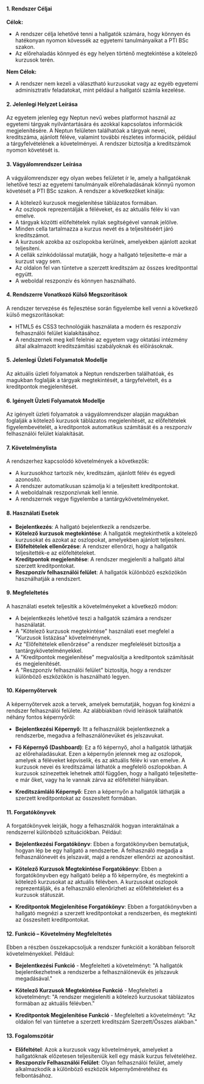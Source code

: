 #### 1. Rendszer Céljai
**Célok:**
-   A rendszer célja lehetővé tenni a hallgatók számára, hogy könnyen és hatékonyan nyomon kövessék az egyetemi tanulmányaikat a PTI BSc szakon.
-   Az előrehaladás könnyed és egy helyen történő megtekintése a kötelező kurzusok terén.

**Nem Célok:**
-   A rendszer nem kezeli a választható kurzusokat vagy az egyéb egyetemi adminisztratív feladatokat, mint például a hallgatói számla kezelése.

#### 2. Jelenlegi Helyzet Leírása

Az egyetem jelenleg egy Neptun nevű webes platformot használ az egyetemi tárgyak nyilvántartására és azokkal kapcsolatos információk megjelenítésére. A Neptun felületen találhatóak a tárgyak nevei, kreditszáma, ajánlott féléve, valamint további részletes információk, például a tárgyfelvételének a követelményei. A rendszer biztosítja a kreditszámok nyomon követését is.

#### 3. Vágyálomrendszer Leírása

A vágyálomrendszer egy olyan webes felületet ír le, amely a hallgatóknak lehetővé teszi az egyetemi tanulmányaik előrehaladásának könnyű nyomon követését a PTI BSc szakon. A rendszer a következőket kínálja:

-   A kötelező kurzusok megjelenítése táblázatos formában.
-   Az oszlopok reprezentálják a féléveket, és az aktuális félév ki van emelve.
-   A tárgyak közötti előfeltételek nyilak segítségével vannak jelölve.
-   Minden cella tartalmazza a kurzus nevét és a teljesítéséért járó kreditszámot.
-   A kurzusok azokba az oszlopokba kerülnek, amelyekben ajánlott azokat teljesíteni.
-   A cellák színkódolással mutatják, hogy a hallgató teljesítette-e már a kurzust vagy sem.
-   Az oldalon fel van tüntetve a szerzett kreditszám az összes kreditponttal együtt.
-   A weboldal reszponzív és könnyen használható.

#### 4. Rendszerre Vonatkozó Külső Megszorítások

A rendszer tervezése és fejlesztése során figyelembe kell venni a következő külső megszorításokat:

-   HTML5 és CSS3 technológiák használata a modern és reszponzív felhasználói felület kialakításához.
-   A rendszernek meg kell felelnie az egyetem vagy oktatási intézmény által alkalmazott kreditszámítási szabályoknak és előírásoknak.

#### 5. Jelenlegi Üzleti Folyamatok Modellje

Az aktuális üzleti folyamatok a Neptun rendszerben találhatóak, és magukban foglalják a tárgyak megtekintését, a tárgyfelvételt, és a kreditpontok megjelenítését.

#### 6. Igényelt Üzleti Folyamatok Modellje

Az igényelt üzleti folyamatok a vágyálomrendszer alapján magukban foglalják a kötelező kurzusok táblázatos megjelenítését, az előfeltételek figyelembevételét, a kreditpontok automatikus számítását és a reszponzív felhasználói felület kialakítását.

#### 7. Követelménylista

A rendszerhez kapcsolódó követelmények a következők:

-   A kurzusokhoz tartozik név, kreditszám, ajánlott félév és egyedi azonosító.
-   A rendszer automatikusan számolja ki a teljesített kreditpontokat.
-   A weboldalnak reszponzívnak kell lennie.
-   A rendszernek vegye figyelembe a tantárgykövetelményeket.

#### 8. Használati Esetek

-   **Bejelentkezés**: A hallgató bejelentkezik a rendszerbe.
-   **Kötelező kurzusok megtekintése**: A hallgatók megtekinthetik a kötelező kurzusokat és azokat az oszlopokat, amelyekben ajánlott teljesíteni.
-   **Előfeltételek ellenőrzése**: A rendszer ellenőrzi, hogy a hallgatók teljesítették-e az előfeltételeket.
-   **Kreditpontok megjelenítése**: A rendszer megjeleníti a hallgató által szerzett kreditpontokat.
-   **Reszponzív felhasználói felület**: A hallgatók különböző eszközökön használhatják a rendszert.

#### 9. Megfeleltetés

A használati esetek teljesítik a követelményeket a következő módon:

-   A bejelentkezés lehetővé teszi a hallgatók számára a rendszer használatát.
-   A "Kötelező kurzusok megtekintése" használati eset megfelel a "Kurzusok listázása" követelménynek.
-   Az "Előfeltételek ellenőrzése" a rendszer megfelelését biztosítja a tantárgykövetelményekkel.
-   A "Kreditpontok megjelenítése" megvalósítja a kreditpontok számítását és megjelenítését.
-   A "Reszponzív felhasználói felület" biztosítja, hogy a rendszer különböző eszközökön is használható legyen.

#### 10. Képernyőtervek

A képernyőtervek azok a tervek, amelyek bemutatják, hogyan fog kinézni a rendszer felhasználói felülete. Az alábbiakban rövid leírások találhatók néhány fontos képernyőről:

-   **Bejelentkezési Képernyő**: Itt a felhasználók bejelentkeznek a rendszerbe, megadva a felhasználónevüket és jelszavukat.
    
-   **Fő Képernyő (Dashboard)**: Ez a fő képernyő, ahol a hallgatók láthatják az előrehaladásukat. Ezen a képernyőn jelennek meg az oszlopok, amelyek a féléveket képviselik, és az aktuális félév ki van emelve. A kurzusok nevei és kreditszámai láthatók a megfelelő oszlopokban. A kurzusok színezettek lehetnek attól függően, hogy a hallgató teljesítette-e már őket, vagy ha le vannak zárva az előfeltétel hiányában.
    
-   **Kreditszámláló Képernyő**: Ezen a képernyőn a hallgatók láthatják a szerzett kreditpontokat az összesített formában.

#### 11. Forgatókönyvek

A forgatókönyvek leírják, hogy a felhasználók hogyan interaktálnak a rendszerrel különböző szituációkban. Például:

-   **Bejelentkezési Forgatókönyv**: Ebben a forgatókönyvben bemutatjuk, hogyan lép be egy hallgató a rendszerbe. A felhasználó megadja a felhasználónevét és jelszavát, majd a rendszer ellenőrzi az azonosítást.
    
-   **Kötelező Kurzusok Megtekintése Forgatókönyv**: Ebben a forgatókönyvben egy hallgató belép a fő képernyőre, és megtekinti a kötelező kurzusokat az aktuális félévben. A kurzusokat oszlopok reprezentálják, és a felhasználó ellenőrizheti az előfeltételeket és a kurzusok státuszát.
    
-   **Kreditpontok Megjelenítése Forgatókönyv**: Ebben a forgatókönyvben a hallgató megnézi a szerzett kreditpontokat a rendszerben, és megtekinti az összesített kreditpontokat.

#### 12. Funkció – Követelmény Megfeleltetés

Ebben a részben összekapcsoljuk a rendszer funkcióit a korábban felsorolt követelményekkel. Például:

-   **Bejelentkezési Funkció** - Megfelelteti a követelményt: "A hallgatók bejelentkezhetnek a rendszerbe a felhasználónevük és jelszavuk megadásával."
    
-   **Kötelező Kurzusok Megtekintése Funkció** - Megfelelteti a követelményt: "A rendszer megjeleníti a kötelező kurzusokat táblázatos formában az aktuális félévben."
    
-   **Kreditpontok Megjelenítése Funkció** - Megfelelteti a követelményt: "Az oldalon fel van tüntetve a szerzett kreditszám Szerzett/Összes alakban."

#### 13. Fogalomszótár

-   **Előfeltétel**: Azok a kurzusok vagy követelmények, amelyeket a hallgatóknak előzetesen teljesíteniük kell egy másik kurzus felvételéhez.
-   **Reszponzív Felhasználói Felület**: Olyan felhasználói felület, amely alkalmazkodik a különböző eszközök képernyőméretéhez és felbontásához.
